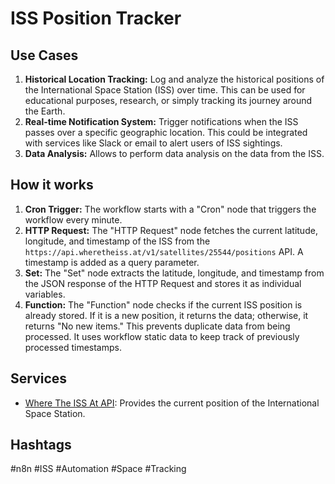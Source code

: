 # ISS Position Tracker

## Use Cases

1.  **Historical Location Tracking:** Log and analyze the historical positions of the International Space Station (ISS) over time. This can be used for educational purposes, research, or simply tracking its journey around the Earth.
2.  **Real-time Notification System:** Trigger notifications when the ISS passes over a specific geographic location. This could be integrated with services like Slack or email to alert users of ISS sightings.
3. **Data Analysis:** Allows to perform data analysis on the data from the ISS.

## How it works

1.  **Cron Trigger:** The workflow starts with a "Cron" node that triggers the workflow every minute.
2.  **HTTP Request:** The "HTTP Request" node fetches the current latitude, longitude, and timestamp of the ISS from the `https://api.wheretheiss.at/v1/satellites/25544/positions` API. A timestamp is added as a query parameter.
3.  **Set:** The "Set" node extracts the latitude, longitude, and timestamp from the JSON response of the HTTP Request and stores it as individual variables.
4.  **Function:** The "Function" node checks if the current ISS position is already stored. If it is a new position, it returns the data; otherwise, it returns "No new items." This prevents duplicate data from being processed. It uses workflow static data to keep track of previously processed timestamps.

## Services

*   [Where The ISS At API](https://wheretheiss.at/): Provides the current position of the International Space Station.

## Hashtags

#n8n #ISS #Automation #Space #Tracking
